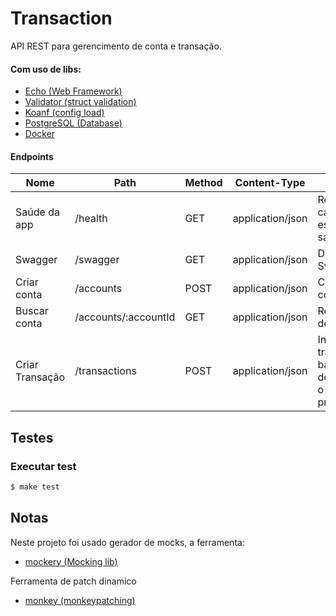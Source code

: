 # Transaction

API REST para gerencimento de conta e transação.

#### Com uso de libs:

* [Echo (Web Framework)](https://github.com/labstack/echo)
* [Validator (struct validation)](https://github.com/go-playground/validator)
* [Koanf (config load)](https://github.com/knadh/koanf)
* [PostgreSQL (Database)](https://www.postgresql.org/)
* [Docker](https://www.docker.com/)


#### Endpoints


| Nome | Path | Method | Content-Type | Descrição |
| ------ | ------ | ------ | ------ | ------ |
| Saúde da app| /health | GET | application/json | Retorna Ok caso a app esteja saudável. |
| Swagger| /swagger | GET | application/json | Documentação Swaager. |
| Criar conta| /accounts | POST | application/json | Cria uma nova conta. |
| Buscar conta| /accounts/:accountId | GET | application/json | Retorna dados de uma conta. |
| Criar Transação | /transactions | POST | application/json | Insere uma transação na base de dados de acordo com o layout proposto. |

## Testes

### Executar test
```bash
$ make test
```

## Notas

Neste projeto foi usado gerador de mocks, a ferramenta: 
* [mockery (Mocking lib)](https://github.com/vektra/mockery)

Ferramenta de patch dinamico
* [monkey (monkeypatching)](https://github.com/bouk/monkey)